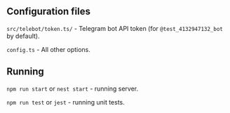 ## Configuration files

`src/telebot/token.ts/` - Telegram bot API token (for `@test_4132947132_bot` by default).

`config.ts` - All other options.

## Running

`npm run start` or `nest start` - running server.

`npm run test` or `jest` - running unit tests.
